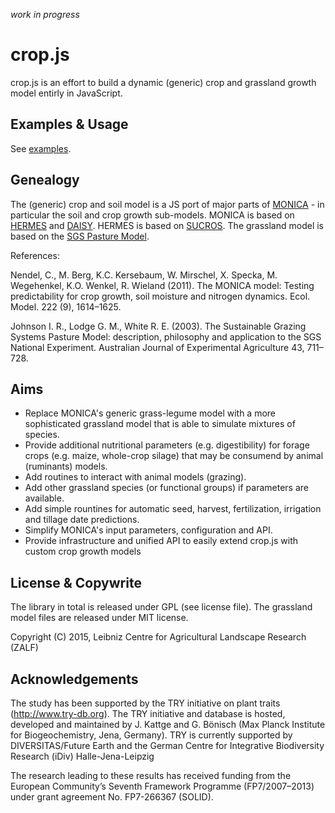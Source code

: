 _work in progress_

crop.js
=======

crop.js is an effort to build a dynamic (generic) crop and grassland growth model entirly in JavaScript.

## Examples & Usage
See [examples](https://github.com/jvail/crop.js/tree/master/exp).

## Genealogy
The (generic) crop and soil model is a JS port of major parts of [MONICA](http://monica.agrosystem-models.com/) - in particular the soil and crop growth sub-models. MONICA is based on [HERMES](http://www.zalf.de/en/forschung/institute/lsa/forschung/oekomod/hermes/Pages/default.aspx) and [DAISY](https://code.google.com/p/daisy-model/). HERMES is based on [SUCROS](http://models.pps.wur.nl/node/3). The grassland model is based on the [SGS Pasture Model](http://imj.com.au/sgs/).

References:

Nendel, C., M. Berg, K.C. Kersebaum, W. Mirschel, X. Specka, M. Wegehenkel, K.O. Wenkel, R. Wieland (2011). The MONICA model: Testing predictability for crop growth, soil moisture and nitrogen dynamics. Ecol. Model. 222 (9), 1614–1625.

Johnson I. R., Lodge G. M., White R. E. (2003). The Sustainable Grazing Systems Pasture Model: description, philosophy and application to the SGS National Experiment. Australian Journal of Experimental Agriculture 43, 711–728. 

## Aims
- Replace MONICA's generic grass-legume model with a more sophisticated grassland model that is able to simulate mixtures of species.
- Provide additional nutritional parameters (e.g. digestibility) for forage crops (e.g. maize, whole-crop silage) that may be consumend by animal (ruminants) models.
- Add routines to interact with animal models (grazing).
- Add other grassland species (or functional groups) if parameters are available.
- Add simple rountines for automatic seed, harvest, fertilization, irrigation and tillage date predictions.
- Simplify MONICA's input parameters, configuration and API.
- Provide infrastructure and unified API to easily extend crop.js with custom crop growth models

## License & Copywrite
The library in total is released under GPL (see license file). The grassland model files are released under MIT license.

Copyright (C) 2015, Leibniz Centre for Agricultural Landscape Research (ZALF)

## Acknowledgements

The study has been supported by the TRY initiative on plant traits (http://www.try-db.org). The TRY initiative and database is hosted, developed and maintained by J. Kattge and G. Bönisch (Max Planck Institute for Biogeochemistry, Jena, Germany). TRY is currently supported by DIVERSITAS/Future Earth and the German Centre for Integrative Biodiversity Research (iDiv) Halle-Jena-Leipzig

The research leading to these results has received funding from the European Community’s Seventh Framework Programme (FP7/2007–2013) under grant agreement No. FP7-266367 (SOLID).
